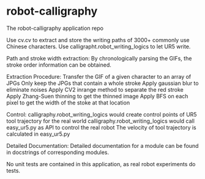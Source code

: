 # robot-calligraphy

The robot-calligraphy application repo

Use cv.cv to extract and store the writing paths of 3000+ commonly use Chinese characters.
Use calligrapht.robot_writing_logics to let UR5 write.


Path and stroke width extraction:
By chronologically parsing the GIFs, the stroke order information can be obtained.


Extraction Procedure:
Transfer the GIF of a given character to an array of JPGs
Only keep the JPGs that contain a whole stroke
Apply gaussian blur to eliminate noises
Apply  CV2 inrange method to separate the red stroke
Apply Zhang-Suen thinning to get the thinned image
Apply BFS on each pixel to get the width of the stoke at that location

Control:
calligraphy.robot_writing_logics would create control points of UR5 tool trajectory for the real world
calligraphy.robot_writing_logics would call easy_ur5.py as API to control the real robot
The velocity of tool trajectory is calculated in easy_ur5.py

Detailed Documentation:
Detailed documentation for a module can be found in docstrings of corresponding modules.

No unit tests are contained in this application, as real robot experiments do tests.
